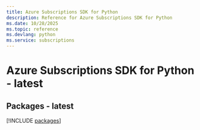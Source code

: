 ```yaml
---
title: Azure Subscriptions SDK for Python
description: Reference for Azure Subscriptions SDK for Python
ms.date: 10/28/2025
ms.topic: reference
ms.devlang: python
ms.service: subscriptions
---
```

# Azure Subscriptions SDK for Python - latest
## Packages - latest
[!INCLUDE [packages](subscriptions-index.md)]